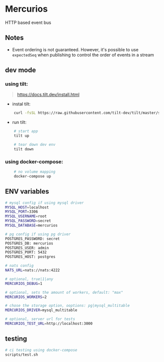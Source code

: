 # Mercurios

HTTP based event bus

## Notes

-   Event ordering is not guaranteed. However, it's possible to use `expectedSeq` when publishing to control the order of events in a stream

## dev mode

### using tilt:

> https://docs.tilt.dev/install.html

-   instal tilt:

```sh
    curl -fsSL https://raw.githubusercontent.com/tilt-dev/tilt/master/scripts/install.sh | bash
```

-   run tilt:

```sh
    # start app
    tilt up

    # tear down dev env
    tilt down
```

### using docker-compose:

```sh
    # no volume mapping
    docker-compose up
```

## ENV variables

```sh
# mysql config if using mysql driver
MYSQL_HOST=localhost
MYSQL_PORT=3306
MYSQL_USERNAME=root
MYSQL_PASSWORD=secret
MYSQL_DATABASE=mercurios

# pg config if using pg driver
POSTGRES_PASSWORD: secret
POSTGRES_DB: mercurios
POSTGRES_USER: admin
POSTGRES_PORT: 5432
POSTGRES_HOST: postgres

# nats config
NATS_URL=nats://nats:4222

# optional, true|1|any
MERCURIOS_DEBUG=1

# optional, sets the amount of workers, default: "max"
MERCURIOS_WORKERS=2

# chose the storage option, ooptions: pg|mysql_multitable
MERCURIOS_DRIVER=mysql_multitable

# optional, server url for tests
MERCURIOS_TEST_URL=http://localhost:3000
```

## testing

```sh
# ci testing using docker-compose
scripts/test.sh
```

